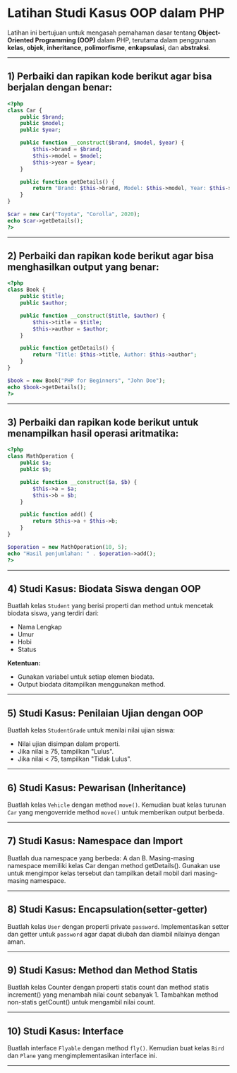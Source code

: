 
# Latihan Studi Kasus OOP dalam PHP

Latihan ini bertujuan untuk mengasah pemahaman dasar tentang **Object-Oriented Programming (OOP)** dalam PHP, terutama dalam penggunaan **kelas**, **objek**, **inheritance**, **polimorfisme**, **enkapsulasi**, dan **abstraksi**.

---

## 1) Perbaiki dan rapikan kode berikut agar bisa berjalan dengan benar:

```php
<?php
class Car {
    public $brand;
    public $model;
    public $year;

    public function __construct($brand, $model, $year) {
        $this->brand = $brand;
        $this->model = $model;
        $this->year = $year;
    }

    public function getDetails() {
        return "Brand: $this->brand, Model: $this->model, Year: $this->year";
    }
}

$car = new Car("Toyota", "Corolla", 2020);
echo $car->getDetails();
?>
```

---

## 2) Perbaiki dan rapikan kode berikut agar bisa menghasilkan output yang benar:

```php
<?php
class Book {
    public $title;
    public $author;

    public function __construct($title, $author) {
        $this->title = $title;
        $this->author = $author;
    }

    public function getDetails() {
        return "Title: $this->title, Author: $this->author";
    }
}

$book = new Book("PHP for Beginners", "John Doe");
echo $book->getDetails();
?>
```

---

## 3) Perbaiki dan rapikan kode berikut untuk menampilkan hasil operasi aritmatika:

```php
<?php
class MathOperation {
    public $a;
    public $b;

    public function __construct($a, $b) {
        $this->a = $a;
        $this->b = $b;
    }

    public function add() {
        return $this->a + $this->b;
    }
}

$operation = new MathOperation(10, 5);
echo "Hasil penjumlahan: " . $operation->add();
?>
```

---

## 4) Studi Kasus: Biodata Siswa dengan OOP

Buatlah kelas `Student` yang berisi properti dan method untuk mencetak biodata siswa, yang terdiri dari:
- Nama Lengkap
- Umur
- Hobi
- Status

**Ketentuan:**
- Gunakan variabel untuk setiap elemen biodata.
- Output biodata ditampilkan menggunakan method.

---

## 5) Studi Kasus: Penilaian Ujian dengan OOP

Buatlah kelas `StudentGrade` untuk menilai nilai ujian siswa:
- Nilai ujian disimpan dalam properti.
- Jika nilai ≥ 75, tampilkan "Lulus".
- Jika nilai < 75, tampilkan "Tidak Lulus".

---

## 6) Studi Kasus: Pewarisan (Inheritance)

Buatlah kelas `Vehicle` dengan method `move()`. Kemudian buat kelas turunan `Car` yang mengoverride method `move()` untuk memberikan output berbeda.

---

## 7) Studi Kasus: Namespace dan Import
Buatlah dua namespace yang berbeda: A dan B. Masing-masing namespace memiliki kelas Car dengan method getDetails(). Gunakan use untuk mengimpor kelas tersebut dan tampilkan detail mobil dari masing-masing namespace.

---

## 8) Studi Kasus: Encapsulation(setter-getter)

Buatlah kelas `User` dengan properti private `password`. Implementasikan setter dan getter untuk `password` agar dapat diubah dan diambil nilainya dengan aman.


---

## 9) Studi Kasus: Method dan Method Statis

Buatlah kelas Counter dengan properti statis count dan method statis increment() yang menambah nilai count sebanyak 1. Tambahkan method non-statis getCount() untuk mengambil nilai count.

---

## 10) Studi Kasus: Interface

Buatlah interface `Flyable` dengan method `fly()`. Kemudian buat kelas `Bird` dan `Plane` yang mengimplementasikan interface ini.


---
